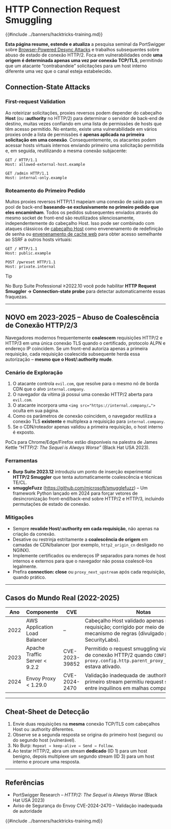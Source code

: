 # HTTP Connection Request Smuggling

{{#include ../banners/hacktricks-training.md}}

**Esta página resume, estende e atualiza** a pesquisa seminal da PortSwigger sobre [Browser-Powered Desync Attacks](https://portswigger.net/research/browser-powered-desync-attacks) e trabalhos subsequentes sobre abuso de estado de conexão HTTP/2. Foca em vulnerabilidades onde **uma origem é determinada apenas uma vez por conexão TCP/TLS**, permitindo que um atacante “contrabandeie” solicitações para um host interno diferente uma vez que o canal esteja estabelecido.

## Connection-State Attacks <a href="#state" id="state"></a>

### First-request Validation

Ao roteirizar solicitações, proxies reversos podem depender do cabeçalho **Host** (ou **:authority** no HTTP/2) para determinar o servidor de back-end de destino, muitas vezes confiando em uma lista de permissões de hosts que têm acesso permitido. No entanto, existe uma vulnerabilidade em vários proxies onde a lista de permissões é **apenas aplicada na primeira solicitação em uma conexão**. Consequentemente, os atacantes podem acessar hosts virtuais internos enviando primeiro uma solicitação permitida e, em seguida, reutilizando a mesma conexão subjacente:
```http
GET / HTTP/1.1
Host: allowed-external-host.example

GET /admin HTTP/1.1
Host: internal-only.example
```
### Roteamento do Primeiro Pedido

Muitos proxies reversos HTTP/1.1 mapeiam uma conexão de saída para um pool de back-end **baseando-se exclusivamente no primeiro pedido que eles encaminham**. Todos os pedidos subsequentes enviados através do mesmo socket de front-end são reutilizados silenciosamente, independentemente do cabeçalho Host. Isso pode ser combinado com ataques clássicos de [cabeçalho Host](https://portswigger.net/web-security/host-header) como envenenamento de redefinição de senha ou [envenenamento de cache web](https://portswigger.net/web-security/web-cache-poisoning) para obter acesso semelhante ao SSRF a outros hosts virtuais:
```http
GET / HTTP/1.1
Host: public.example

POST /pwreset HTTP/1.1
Host: private.internal
```
> [!TIP]
> No Burp Suite Professional ≥2022.10 você pode habilitar **HTTP Request Smuggler → Connection-state probe** para detectar automaticamente essas fraquezas.

---

## NOVO em 2023-2025 – Abuso de Coalescência de Conexão HTTP/2/3

Navegadores modernos frequentemente **coalescem** requisições HTTP/2 e HTTP/3 em uma única conexão TLS quando o certificado, protocolo ALPN e endereço IP coincidem. Se um front-end autoriza apenas a primeira requisição, cada requisição coalescida subsequente herda essa autorização – **mesmo que o Host/:authority mude**.

### Cenário de Exploração
1. O atacante controla `evil.com`, que resolve para o mesmo nó de borda CDN que o alvo `internal.company`.
2. O navegador da vítima já possui uma conexão HTTP/2 aberta para `evil.com`.
3. O atacante incorpora uma `<img src="https://internal.company/…">` oculta em sua página.
4. Como os parâmetros de conexão coincidem, o navegador reutiliza a conexão TLS **existente** e multiplexa a requisição para `internal.company`.
5. Se o CDN/roteador apenas validou a primeira requisição, o host interno é exposto.

PoCs para Chrome/Edge/Firefox estão disponíveis na palestra de James Kettle *“HTTP/2: The Sequel is Always Worse”* (Black Hat USA 2023).

### Ferramentas
* **Burp Suite 2023.12** introduziu um ponto de inserção experimental **HTTP/2 Smuggler** que tenta automaticamente coalescência e técnicas TE/CL.
* **smuggleFuzz** (https://github.com/microsoft/smugglefuzz) – Um framework Python lançado em 2024 para forçar vetores de desincronização front-end/back-end sobre HTTP/2 e HTTP/3, incluindo permutações de estado de conexão.

### Mitigações
* Sempre **revalide Host/:authority em cada requisição**, não apenas na criação da conexão.
* Desative ou restrinja estritamente a **coalescência de origem** em camadas de CDN/balancer (por exemplo, `http2_origin_cn` desligado no NGINX).
* Implemente certificados ou endereços IP separados para nomes de host internos e externos para que o navegador não possa coalescê-los legalmente.
* Prefira **connection: close** ou `proxy_next_upstream` após cada requisição, quando prático.

---

## Casos do Mundo Real (2022-2025)

| Ano | Componente | CVE | Notas |
|------|-----------|-----|-------|
| 2022 | AWS Application Load Balancer | – | Cabeçalho Host validado apenas na primeira requisição; corrigido por meio de patch no mecanismo de regras (divulgado pela SecurityLabs). |
| 2023 | Apache Traffic Server < 9.2.2 | CVE-2023-39852 | Permitido o request smuggling via reutilização de conexão HTTP/2 quando `CONFIG proxy.config.http.parent_proxy_routing_enable` estava ativado. |
| 2024 | Envoy Proxy < 1.29.0 | CVE-2024-2470 | Validação inadequada de :authority após o primeiro stream permitiu request smuggling entre inquilinos em malhas compartilhadas. |

---

## Cheat-Sheet de Detecção

1. Envie duas requisições na **mesma** conexão TCP/TLS com cabeçalhos Host ou :authority diferentes.
2. Observe se a segunda resposta se origina do primeiro host (seguro) ou do segundo host (vulnerável).
3. No Burp: `Repeat → keep-alive → Send → Follow`.
4. Ao testar HTTP/2, abra um stream **dedicado** (ID 1) para um host benigno, depois multiplexe um segundo stream (ID 3) para um host interno e procure uma resposta.

---

## Referências

* PortSwigger Research – *HTTP/2: The Sequel is Always Worse* (Black Hat USA 2023)
* Aviso de Segurança do Envoy CVE-2024-2470 – Validação inadequada de autoridade

{{#include ../banners/hacktricks-training.md}}
